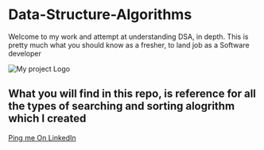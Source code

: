 # Data-Structure-Algorithms
Welcome to my work and attempt at understanding DSA, in depth. This is pretty much what you should know as a fresher, to land job as a Software developer

![My project Logo](https://repository-images.githubusercontent.com/126577260/3c924980-61ac-11e9-8e4e-6e50e0cec366)

## What you will find in this repo, is reference for all the types of searching and sorting alogrithm which I created

[Ping me On LinkedIn](https://www.linkedin.com/in/abhishek-kumar-072a9314a/)
